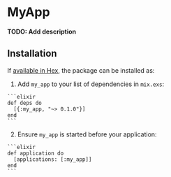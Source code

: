 # MyApp

**TODO: Add description**

## Installation

If [available in Hex](https://hex.pm/docs/publish), the package can be installed as:

  1. Add `my_app` to your list of dependencies in `mix.exs`:

    ```elixir
    def deps do
      [{:my_app, "~> 0.1.0"}]
    end
    ```

  2. Ensure `my_app` is started before your application:

    ```elixir
    def application do
      [applications: [:my_app]]
    end
    ```

